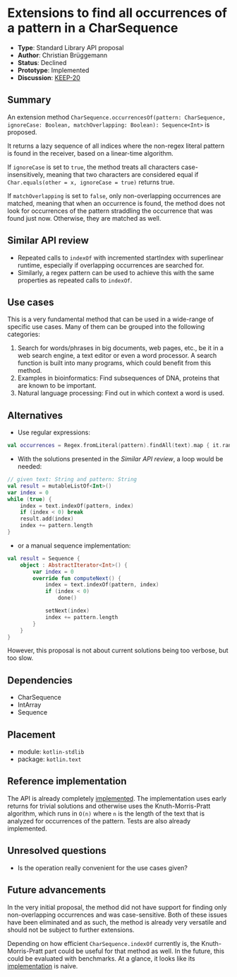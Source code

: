 # Extensions to find all occurrences of a pattern in a CharSequence

* **Type**: Standard Library API proposal
* **Author**: Christian Brüggemann
* **Status**: Declined
* **Prototype**: Implemented
* **Discussion**: [KEEP-20](https://github.com/Kotlin/KEEP/issues/20)



## Summary

An extension method `CharSequence.occurrencesOf(pattern: CharSequence, ignoreCase: Boolean, matchOverlapping: Boolean): Sequence<Int>` is proposed.

It returns a lazy sequence of all indices where the non-regex literal pattern is found in the receiver, based on a linear-time algorithm.

If `ignoreCase` is set to `true`, the method treats all characters case-insensitively, meaning that two characters are considered equal if `Char.equals(other = x, ignoreCase = true)` returns true.

If `matchOverlapping` is set to `false`, only non-overlapping occurrences are matched, meaning that when an occurrence is found, the method does not look for occurrences of the pattern straddling the occurrence that was found just now. Otherwise, they are matched as well.

## Similar API review

* Repeated calls to `indexOf` with incremented startIndex with superlinear runtime, especially if overlapping occurrences are searched for.
* Similarly, a regex pattern can be used to achieve this with the same properties as repeated calls to `indexOf`.

## Use cases

This is a very fundamental method that can be used in a wide-range of specific use cases. Many of them can be grouped into the following categories:

1. Search for words/phrases in big documents, web pages, etc., be it in a web search engine, a text editor or even a word processor. A search function is built into many programs, which could benefit from this method.
2. Examples in bioinformatics: Find subsequences of DNA,  proteins that are known to be important.
3. Natural language processing: Find out in which context a word is used.

## Alternatives

* Use regular expressions:
```kotlin
val occurrences = Regex.fromLiteral(pattern).findAll(text).map { it.range.start }
```

* With the solutions presented in the *Similar API review*, a loop would be needed:
```kotlin
// given text: String and pattern: String
val result = mutableListOf<Int>()
var index = 0
while (true) {
    index = text.indexOf(pattern, index)
    if (index < 0) break
    result.add(index)
    index += pattern.length
}
```
* or a manual sequence implementation:
```kotlin
val result = Sequence {
    object : AbstractIterator<Int>() {
        var index = 0
        override fun computeNext() {
            index = text.indexOf(pattern, index)
            if (index < 0)
                done()

            setNext(index)
            index += pattern.length
        }
    }
}
```

However, this proposal is not about current solutions being too verbose, but too slow.


## Dependencies

* CharSequence
* IntArray
* Sequence

## Placement

 - module: `kotlin-stdlib`
 - package: `kotlin.text`

## Reference implementation

The API is already completely [implemented](https://github.com/JetBrains/kotlin/pull/821). The implementation uses early returns for trivial solutions and otherwise uses the Knuth-Morris-Pratt algorithm, which runs in `O(n)` where `n` is the length of the text that is analyzed for occurrences of the pattern.
Tests are also already implemented.

## Unresolved questions

* Is the operation really convenient for the use cases given?

## Future advancements

In the very initial proposal, the method did not have support for finding only non-overlapping occurrences and was case-sensitive. Both of these issues have been eliminated and as such, the method is already very versatile and should not be subject to further extensions.

Depending on how efficient `CharSequence.indexOf` currently is, the Knuth-Morris-Pratt part could be useful for that method as well. In the future, this could be evaluated with benchmarks. At a glance, it looks like its [implementation](https://github.com/JetBrains/kotlin/blob/master/libraries/stdlib/src/kotlin/text/Strings.kt#L832) is naive.

